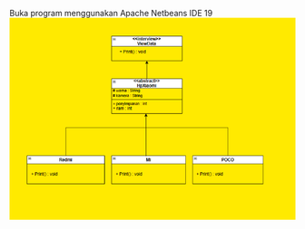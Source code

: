 Buka program menggunakan Apache Netbeans IDE 19
![alt text](https://github.com/AnandaSheva/PemrogramanBerorientasiObjek/blob/main/tugas_prak_11/Diagram%20Inheritance.png?raw=true)
